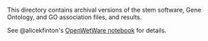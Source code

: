 This directory contains archival versions of the stem software, Gene Ontology, and GO association files, and results.

See @alicekfinton's [OpenWetWare notebook](https://openwetware.org/wiki/Alice_Finton_Online_Lab_Notebook) for details.
